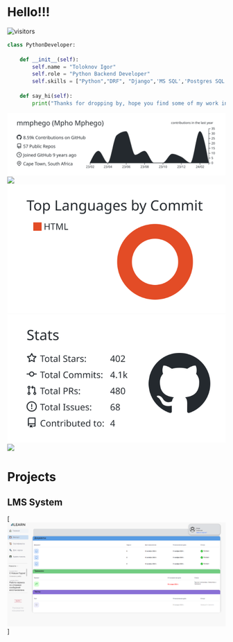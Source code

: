 # Hello!!!

![visitors](https://visitor-badge.laobi.icu/badge?page_id=zhenye-na.zhenye-na)

```python
class PythonDeveloper:

    def __init__(self):
        self.name = "Toloknov Igor"
        self.role = "Python Backend Developer"
        self.skills = ["Python","DRF", "Django",'MS SQL','Postgres SQL','']

    def say_hi(self):
        print("Thanks for dropping by, hope you find some of my work interesting.")
```


[![](https://raw.githubusercontent.com/DonnyHipp/DonnyHipp/main/img/0-profile-details.svg)](https://github.com/vn7n24fzkq/github-profile-summary-cards)
[![](https://raw.githubusercontent.com/DonnyHipp/DonnyHipp/main/img/graywhite/1-repos-per-language.svg)](https://github.com/vn7n24fzkq/github-profile-summary-cards) [![](https://raw.githubusercontent.com/DonnyHipp/DonnyHipp/main/img/2-most-commit-language.svg)](https://github.com/vn7n24fzkq/github-profile-summary-cards)
[![](https://raw.githubusercontent.com/DonnyHipp/DonnyHipp/main/img/3-stats.svg)](https://github.com/vn7n24fzkq/github-profile-summary-cards) [![](https://raw.githubusercontent.com/DonnyHipp/DonnyHipp/main/img/4-productive-time.svg)](https://github.com/vn7n24fzkq/github-profile-summary-cards)



# Projects

## LMS System

[![](https://raw.githubusercontent.com/DonnyHipp/DonnyHipp/main/img/lms2.png)]
